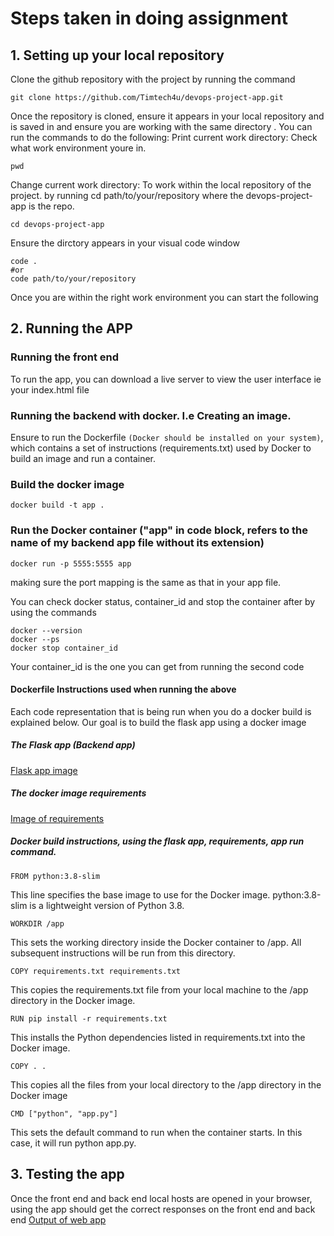 # Steps taken in doing assignment

## 1. Setting up your local repository 

Clone the github repository with the project by running the command 
```
git clone https://github.com/Timtech4u/devops-project-app.git 
``` 

Once the repository is cloned, ensure it appears in your local repository and is saved in and ensure you are working with the same directory . You can run the commands to do the following: 
Print current work directory: Check what work environment youre in.
```
pwd
```
Change current work directory: To work within the local repository of the project. by running cd path/to/your/repository where the devops-project-app is the repo. 

```
cd devops-project-app 
```
Ensure the dirctory appears in your visual code window
```
code .
#or
code path/to/your/repository
```
Once you are within the right work environment you can start the following

## 2. Running the APP

### Running the front end
To run the app, you can download a live server to view the user interface ie your index.html file 

### Running the backend with docker. I.e Creating an image.

Ensure to run the Dockerfile ```(Docker should be installed on your system)```, which contains a set of instructions (requirements.txt) used by Docker to build an image and run a container. 

### Build the docker image
 ```
 docker build -t app .
 ```
### Run the Docker container ("app" in code block, refers to the name of my backend app file without its extension)
```
docker run -p 5555:5555 app

 ```
 making sure the port mapping is the same as that in your app file.
 
You can check docker status, container_id and stop the container after by using the commands
```
docker --version
docker --ps
docker stop container_id
```
Your container_id is the one you can get from running the second code



#### Dockerfile Instructions used when running the above
Each code representation that is being run when you do a docker build is explained below. Our goal is to build the flask app using a docker image 

##### The Flask app (Backend app)
[Flask app image](Intern\flaskappimage.png)

##### The docker image requirements
[Image of requirements](Intern\Image_of_requirements.png)

##### Docker build instructions, using the flask app, requirements, app run command. 

```
FROM python:3.8-slim
```
This line specifies the base image to use for the Docker image. python:3.8-slim is a lightweight version of Python 3.8.

```
WORKDIR /app
```
This sets the working directory inside the Docker container to /app. All subsequent instructions will be run from this directory.
```
COPY requirements.txt requirements.txt
```

This copies the requirements.txt file from your local machine to the /app directory in the Docker image.
```
RUN pip install -r requirements.txt
```
This installs the Python dependencies listed in requirements.txt into the Docker image.

```
COPY . .
```
This copies all the files from your local directory to the /app directory in the Docker image

```
CMD ["python", "app.py"]
```
This sets the default command to run when the container starts. In this case, it will run python app.py.


## 3. Testing the app

Once the front end and back end local hosts are opened in your browser, using the app should get the correct responses on the front end and back end 
[Output of web app](Intern\display_of_running_app.png)
